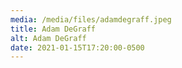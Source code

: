 ```yaml
---
media: /media/files/adamdegraff.jpeg
title: Adam DeGraff
alt: Adam DeGraff
date: 2021-01-15T17:20:00-0500
---
```

